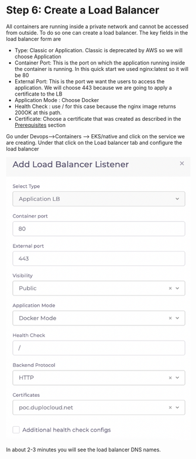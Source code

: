 # Step 6: Create a Load Balancer

All containers are running inside a private network and cannot be accessed from outside. To do so one can create a load balancer. The key fields in the load balancer form are

* Type: Classic or Application. Classic is deprecated by AWS so we will choose Application
* Container Port: This is the port on which the application running inside the container is running. In this quick start we used nginx:latest so it will be 80
* External Port: This is the port we want the users to access the application. We will choose 443 because we are going to apply a certificate to the LB
* Application Mode : Choose Docker
* Health Check : use / for this case because the nginx image returns 200OK at this path.
* Certificate: Choose a certificate that was created as described in the [Prerequisites](../prerequisites/) section&#x20;

Go under Devops-->Containers --> EKS/native and click on the service we are creating. Under that click on the Load balancer tab and configure the load balancer



![](<../../.gitbook/assets/image (11) (1).png>)

In about 2-3 minutes you will see the load balancer DNS names.&#x20;




